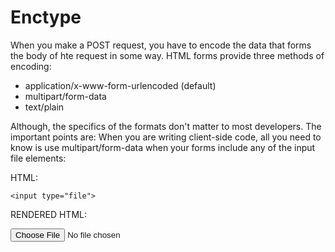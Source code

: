 # Enctype

When you make a POST request, you have to encode the data that forms the
body of hte request in some way. HTML forms provide three methods of encoding:

* application/x-www-form-urlencoded (default)
* multipart/form-data
* text/plain

Although, the specifics of the formats don't matter to most developers. The
important points are: When you are writing client-side code, all you need to
know is use multipart/form-data when your forms include any of the input file
elements:

HTML:
```
<input type="file">
```
RENDERED HTML:

<input type="file">

